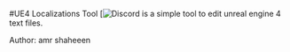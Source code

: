 #UE4 Localizations Tool [![Discord](https://discordapp.com/users/783208164249043005)
is a simple tool to edit unreal engine 4 text files.

Author: amr shaheeen
